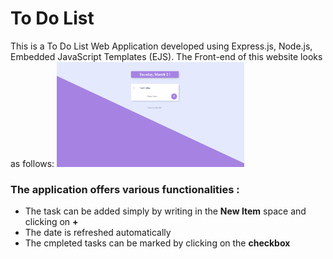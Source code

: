 # To Do List
This is a To Do List Web Application developed using Express.js, Node.js, Embedded JavaScript Templates (EJS).
The Front-end of this website looks as follows:
<img src="https://github.com/skmprohunt/To-Do-List/blob/main/images/Front_end.PNG" width="300">
### The application offers various functionalities : 
- The task can be added simply by writing in the **New Item** space and clicking on **+**
- The date is refreshed automatically
- The cmpleted tasks can be marked by clicking on the **checkbox**
